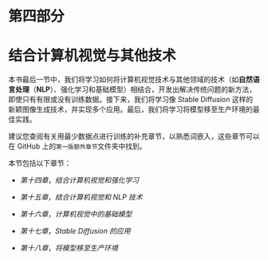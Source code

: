 # 第四部分

# 结合计算机视觉与其他技术

本书最后一节中，我们将学习如何将计算机视觉技术与其他领域的技术（如**自然语言处理**（**NLP**）、强化学习和基础模型）相结合，开发出解决传统问题的新方法，即使只有有限或没有训练数据。接下来，我们将学习像 Stable Diffusion 这样的新颖图像生成技术，并实现多个应用。最后，我们将学习将模型移至生产环境的最佳实践。

建议您查阅有关用最少数据点进行训练的补充章节，以熟悉词嵌入，这些章节可以在 GitHub 上的`第一版额外章节`文件夹中找到。

本节包括以下章节：

+   *第十四章*，*结合计算机视觉和强化学习*

+   *第十五章*，*结合计算机视觉和 NLP 技术*

+   *第十六章*，*计算机视觉中的基础模型*

+   *第十七章*，*Stable Diffusion 的应用*

+   *第十八章*，*将模型移至生产环境*
